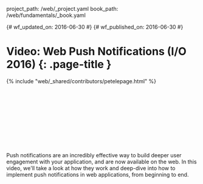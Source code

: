 project_path: /web/_project.yaml
book_path: /web/fundamentals/_book.yaml

{# wf_updated_on: 2016-06-30 #}
{# wf_published_on: 2016-06-30 #}

# Video: Web Push Notifications (I/O 2016) {: .page-title }

{% include "web/_shared/contributors/petelepage.html" %}

<div class="video-wrapper">
  <iframe class="devsite-embedded-youtube-video" data-video-id="_dXBibRO0SM"
          data-autohide="1" data-showinfo="0" frameborder="0" allowfullscreen>
  </iframe>
</div>

Push notifications are an incredibly effective way to build deeper user
engagement with your application, and are now available on the web. In this
video, we'll take a look at how they work and deep-dive into how to
implement push notifications in web applications, from beginning to end.
